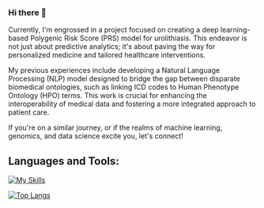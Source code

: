 ### Hi there 👋

Currently, I'm engrossed in a project focused on creating a deep learning-based Polygenic Risk Score (PRS) model for urolithiasis. This endeavor is not just about predictive analytics; it's about paving the way for personalized medicine and tailored healthcare interventions.

My previous experiences include developing a Natural Language Processing (NLP) model designed to bridge the gap between disparate biomedical ontologies, such as linking ICD codes to Human Phenotype Ontology (HPO) terms. This work is crucial for enhancing the interoperability of medical data and fostering a more integrated approach to patient care.

If you're on a similar journey, or if the realms of machine learning, genomics, and data science excite you, let's connect! 
## Languages and Tools:
[![My Skills](https://skillicons.dev/icons?i=pytorch,py,r,tensorflow,js,aws,c,cpp,emacs,gcp,github,git,java,matlab,mysql,mongodb,html,css,wasm&perline=10)](https://skillicons.dev)

[![Top Langs](https://github-readme-stats.vercel.app/api/top-langs/?username=amrsalm&layout=donut-vertical)](https://github.com/anuraghazra/github-readme-stats)
